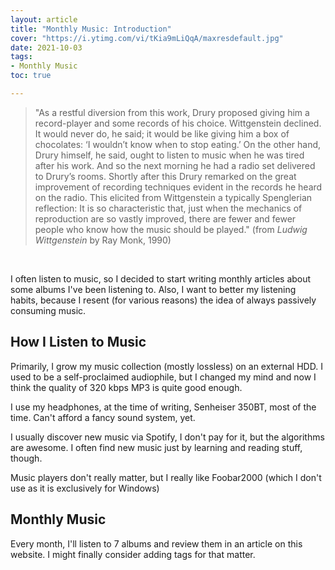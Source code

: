 ```yaml
---
layout: article
title: "Monthly Music: Introduction"
cover: "https://i.ytimg.com/vi/tKia9mLiQqA/maxresdefault.jpg"
date: 2021-10-03
tags:
- Monthly Music
toc: true

---
```


> "As a restful diversion from this work, Drury proposed giving him a record-player and some records of his choice. Wittgenstein declined. It would never do, he said; it would be like giving him a box of chocolates: ‘I wouldn’t know when to stop eating.’ On the other hand, Drury himself, he said, ought to listen to music when he was tired after his work. And so the next morning he had a radio set delivered to Drury’s rooms. Shortly after this Drury remarked on the great improvement of recording techniques evident in the records he heard on the radio. This elicited from Wittgenstein a typically Spenglerian reflection: It is so characteristic that, just when the mechanics of reproduction are so vastly improved, there are fewer and fewer people who know how the music should be played." (from _Ludwig Wittgenstein_ by Ray Monk, 1990)

<br>

I often listen to music, so I decided to start writing monthly articles about some albums I've been listening to. Also, I want to better my listening habits, because I resent (for various reasons) the idea of always passively consuming music.

## How I Listen to Music

Primarily, I grow my music collection (mostly lossless) on an external HDD. I used to be a self-proclaimed audiophile, but I changed my mind and now I think the quality of 320 kbps MP3 is quite good enough.

I use my headphones, at the time of writing, Senheiser 350BT, most of the time. Can't afford a fancy sound system, yet.

I usually discover new music via Spotify, I don't pay for it, but the algorithms are awesome. I often find new music just by learning and reading stuff, though.

Music players don't really matter, but I really like Foobar2000 (which I don't use as it is exclusively for Windows)

## Monthly Music

Every month, I'll listen to 7 albums and review them in an article on this website. I might finally consider adding tags for that matter.